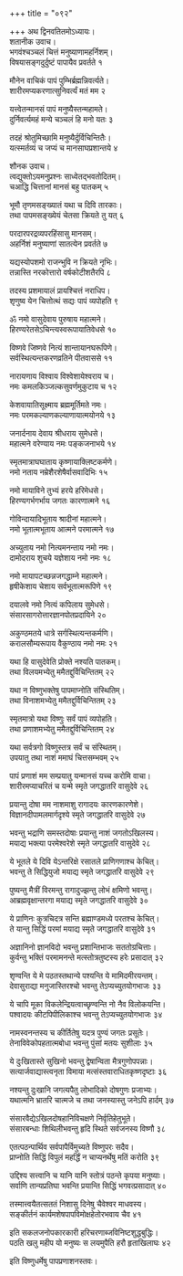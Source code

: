 +++
title = "०९२"

+++
अथ द्विनवतितमोऽध्यायः।  
शतानीक उवाच।  
भगवंश्चञ्चलं चित्तं मनुष्याणामहर्निशम्।  
विषयासङ्गदुर्दुष्टं पापायैव प्रवर्तते १

मौनेन वाचिकं पापं पुम्भिर्ब्रह्मन्निवर्त्यते।  
शारीरमप्यकरणात्सुनिवर्त्यं मतं मम २

यत्त्वेतन्मानसं पापं मनुष्यैस्तन्महामते।  
दुर्निवर्त्यमहं मन्ये चञ्चलं हि मनो यतः ३

तदहं श्रोतुमिच्छामि मनुष्यैर्दुर्विचिन्तितैः।  
यत्स्मर्तव्यं च जप्यं च मानसाघप्रशान्तये ४

शौनक उवाच।  
त्वद्युक्तोऽयमनुप्रश्नः साध्वेतद्भवतोदितम्।  
चआद्धि चित्तानां मानसं बहु पातकम् ५

भूमौ तृणमसङ्ख्यातं यथा च दिवि तारकाः।  
तथा पापमसङ्ख्येयं चेतसा क्रियते तु यत् ६

परदारपरद्रव्यपरहिंसासु मानसम्।  
अहर्निशं मनुष्याणां सातत्येन प्रवर्तते ७

यद्यस्योपशमो राजन्भुवि न क्रियते नृभिः।  
तन्नास्ति नरकोत्तारो वर्षकोटीशतैरपि ८

तदस्य प्रशमायालं प्रायश्चित्तं नराधिप।  
शृणुष्व येन चित्तोत्थं सद्यः पापं व्यपोहति ९

ॐ नमो वासुदेवाय पुरुषाय महात्मने।  
हिरण्यरेतसेऽचिन्त्यस्वरूपायातिवेधसे १०

विष्णवे जिष्णवे नित्यं शान्तायानघरूपिणे।  
सर्वस्थित्यन्तकरणव्रतिने पीतवाससे ११

नारायणाय विश्वाय विश्वेशायेश्वराय च।  
नमः कमलकिञ्जल्कसुवर्णमुकुटाय च १२

केशवायातिसूक्ष्माय ब्रह्ममूर्तिमते नमः।  
नमः परमकल्याणकल्याणायात्मयोनये १३

जनार्दनाय देवाय श्रीधराय सुमेधसे।  
महात्मने वरेण्याय नमः पङ्कजनाभये १४

स्मृतमात्राघघाताय कृष्णायाक्लिष्टकर्मणे।  
नमो नताय नम्रेशैरशेषैर्वासवादिभिः १५

नमो मायाविने तुभ्यं हरये हरिमेधसे।  
हिरण्यगर्भगर्भाय जगतः कारणात्मने १६

गोविन्दायादिभूताय श्रादीनां महात्मने।  
नमो भूतात्मभूताय आत्मने परमात्मने १७

अच्युताय नमो नित्यमनन्ताय नमो नमः।  
दामोदराय शुचये यज्ञेशाय नमो नमः १८

नमो मायापटच्छन्नजगद्धाम्ने महात्मने।  
हृषीकेशाय चेशाय सर्वभूतात्मरूपिणे १९

दयालवे नमो नित्यं कपिलाय सुमेधसे।  
संसारसागरोत्तारज्ञानपोतप्रदायिने २०

अकुण्ठमतये धात्रे सर्गस्थित्यन्तकर्मणि।  
करालसौम्यरूपाय वैकुण्ठाय नमो नमः २१

यथा हि वासुदेवेति प्रोक्ते नश्यति पातकम्।  
तथा विलयमभ्येतु ममैतद्दुर्विचिन्तितम् २२

यथा न विष्णुभक्तेषु पापमाप्नोति संस्थितिम्।  
तथा विनाशमभ्येतु ममैतद्दुर्विचिन्तितम् २३

स्मृतमात्रो यथा विष्णुः सर्वं पापं व्यपोहति।  
तथा प्रणाशमभ्येतु ममैतद्दुर्विचिन्तितम् २४

यथा सर्वत्रगो विष्णुस्तत्र सर्वं च संस्थितम्।  
उपयातु तथा नाशं ममाघं चित्तसम्भवम् २५

पापं प्रणाशं मम सम्प्रयातु यन्मानसं यच्च करोमि वाचा।  
शारीरमप्याचरितं च यन्मे स्मृते जगद्धातरि वासुदेवे २६

प्रयान्तु दोषा मम नाशमाशु रागादयः कारणकारणेशे।  
विज्ञानदीपामलमार्गदृश्ये स्मृते जगद्धातरि वासुदेवे २७

भवन्तु भद्राणि समस्तदोषाः प्रयान्तु नाशं जगतोऽखिलस्य।  
मयाद्य भक्त्या परमेश्वरेशे स्मृते जगद्धातरि वासुदेवे २८

ये भूतले ये दिवि येऽन्तरिक्षे रसातले प्राणिगणाश्च केचित्।  
भवन्तु ते सिद्धियुजो मयाद्य स्मृते जगद्धातरि वासुदेवे २९

पुष्यन्तु मैत्रीं विरमन्तु रागादुज्झन्तु लोभं क्षमिणो भवन्तु।  
आब्रह्मवृक्षान्तरगा मयाद्य स्मृते जगद्धातरि वासुदेवे ३०

ये प्राणिनः कुत्रचिदत्र सन्ति ब्रह्माण्डमध्ये परतश्च केचित्।  
ते यान्तु सिद्धिं परमां मयाद्य स्मृते जगद्धातरि वासुदेवे ३१

अज्ञानिनो ज्ञानविदो भवन्तु प्रशान्तिभाजः सततोग्रचित्ताः।  
कुर्वन्तु भक्तिं परमामनन्ते मत्स्तोत्रतुष्टस्य हरेः प्रसादात् ३२

शृण्वन्ति ये मे पठतस्तथान्ये पश्यन्ति ये मामिदमीरयन्तम्।  
देवासुराद्या मनुजास्तिरश्चो भवन्तु तेऽप्यच्युतयोगभाजः ३३

ये चापि मूका विकलेन्द्रियत्वाच्छृण्वन्ति नो नैव विलोकयन्ति।  
पश्वादयः कीटपिपीलिकाश्च भवन्तु तेऽप्यच्युतयोगभाजः ३४

नामस्वनन्तस्य च कीर्तितेषु यदत्र पुण्यं जगतः प्रसूतेः।  
तेनाविवेकोपहतात्मबोधा भवन्तु पुंसां मतयः सुशीलाः ३५

ये दुःखितास्ते सुखिनो भवन्तु द्वेषान्विता मैत्रगुणोपपन्नाः।  
सत्यार्जवाद्यास्त्वनृता विमाया मत्संस्तवाराधितकृष्णदृष्टाः ३६

नश्यन्तु दुःखानि जगत्यपैतु लोभादिको दोषगुणः प्रजाभ्यः।  
यथात्मनि भ्रातरि चात्मजे च तथा जनस्यास्तु जनेऽपि हार्दम् ३७

संसारवैद्येऽखिलदोषहानिविचक्षणे निर्वृतिहेतुभूते।  
संसारबन्धाः शिथिलीभवन्तु हृदि स्थिते सर्वजनस्य विष्णौ ३८

एतत्पठन्पार्थिव सर्वपापैर्विमुच्यते विष्णुपरः सदैव।  
प्राप्नोति सिद्धिं विपुलं महर्द्धिं न चाप्यनर्थेषु मतिं करोति ३९

उद्दिश्य सत्त्वानि च यानि यानि स्तोत्रं पठन्ते कृपया मनुष्याः।  
सर्वाणि तान्यप्रतिघा भवन्ति प्रयान्ति सिद्धिं भगवत्प्रसादात् ४०

तस्मात्त्वयैतत्सततं निशासु दिनेषु चैवेश्वर माधवस्य।  
सङ्कीर्तनं कार्यमशेषपापविमोक्षहेतोरभवाय चैव ४१

इति सकलजनोपकारकारी हरिचरणाब्जविनिष्टशुद्धबुद्धिः।  
पठति खलु महीप यो मनुष्यः स लयमुपैति हरौ हृताखिलाघः ४२

इति विष्णुधर्मेषु पापप्रणाशनस्तवः।  
